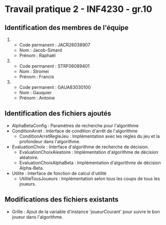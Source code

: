 # Travail pratique 2 - INF4230 - gr.10

## Identification des membres de l'équipe

1.  - Code permanent : JACR26038907
    - Nom : Jacob-Simard
    - Prénom : Raphaël

2.  - Code permanent : STRF06089401
    - Nom : Stromei
    - Prénom : Francis

3.  - Code permanent : GAUA83030100
    - Nom : Gauquier
    - Prénom : Antoine

## Identification des fichiers ajoutés

- AlphaBetaConfig : Paramètres de recherche pour l'algorithme
- ConditionArret : Interface de condition d'arrêt de l'algorithme
  - ConditionArretRegleJeu : Implémentation avec les règles du jeu et la profondeur dans l'algorithme.
- EvaluationChoix : Interface d'algorithme de recherche de décision.
  - EvaluationChoixAleatoire : Implémentation d'algorithme de décision aléatoire.
  - EvaluationChoixAlphaBeta : Implémentation d'algorithme de décision Alpha-Beta.
- Utilite : Interface de fonction de calcul d'utilité
  - UtiliteTousJoueurs : Implémentation selon tous les coups de tous les joueurs.

## Modifications des fichiers existants

- Grille : Ajout de la variable d'instance 'joueurCourant' pour suivre le bon joueur dans l'algorithme.
